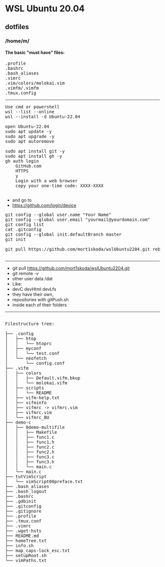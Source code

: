 # WSL Ubuntu 20.04
## dotfiles
### /home/m/ 

#### The basic "must have" files:

<pre>
.profile
.bashrc
.bash_aliases
.vimrc
.vim/colors/molokai.vim
.vimfm/.vimfm
.tmux.config
</pre>
---

<pre>
Use cmd or powershell
wsl --list --online
wsl --install -d Ubuntu-22.04

open Ubuntu-22.04
sudo apt update -y
sudo apt upgrade -y
sudo apt autoremove

sudo apt install git -y
sudo apt install gh -y
gh auth login
    GitHub.com
    HTTPS
    y
    Login with a web browser
    copy your one-time code: XXXX-XXXX
 </pre>

* and go to
* https://github.com/login/device

<pre>
git config --global user.name "Your Name"
git config --global user.email "yourmail@yourdomain.com"
git config list
cat .gitconfig
git config --global init.defaultBranch master
git init

git pull https://github.com/mort1skoda/wslUbuntu2204.git rebase

</pre>

---
* git pull https://github.com/mort1skoda/wslUbuntu2204.git
* git remote -v
* other user data /dat
* Like: 
* devC devHtml devLfs
* they have their own,
* repositories with gitPush.sh
* inside each of their folders
---

<pre>

Filestructure tree:

├── .config
│   ├── htop
│   │   └── htoprc
│   ├── myconf
│   │   └── test.conf
│   └── neofetch
│       └── config.conf
├── .vifm
│   ├── colors
│   │   ├── Default.vifm.bkup
│   │   └── molokai.vifm
│   ├── scripts
│   │   └── README
│   ├── vifm-help.txt
│   ├── vifminfo
│   ├── vifmrc -> vifmrc.vim
│   ├── vifmrc.vim
│   └── vifmrc_BU
├── demo-c
│   ├── 0demo-multifile
│   │   ├── Makefile
│   │   ├── func1.c
│   │   ├── func1.h
│   │   ├── func2.c
│   │   ├── func2.h
│   │   ├── func3.c
│   │   ├── func3.h
│   │   └── main.c
│   └── main.c
├── tutVimScript
│   └── vimScript00preface.txt
├── .bash_aliases
├── .bash_logout
├── .bashrc
├── .gdbinit
├── .gitconfig
├── .gitignore
├── .profile
├── .tmux.conf
├── .vimrc
├── .wget-hsts
├── README.md
├── homeTree.txt
├── info.sh
├── map_caps-lock_esc.txt
├── setupRoot.sh
└── vimPaths.txt
</pre>


